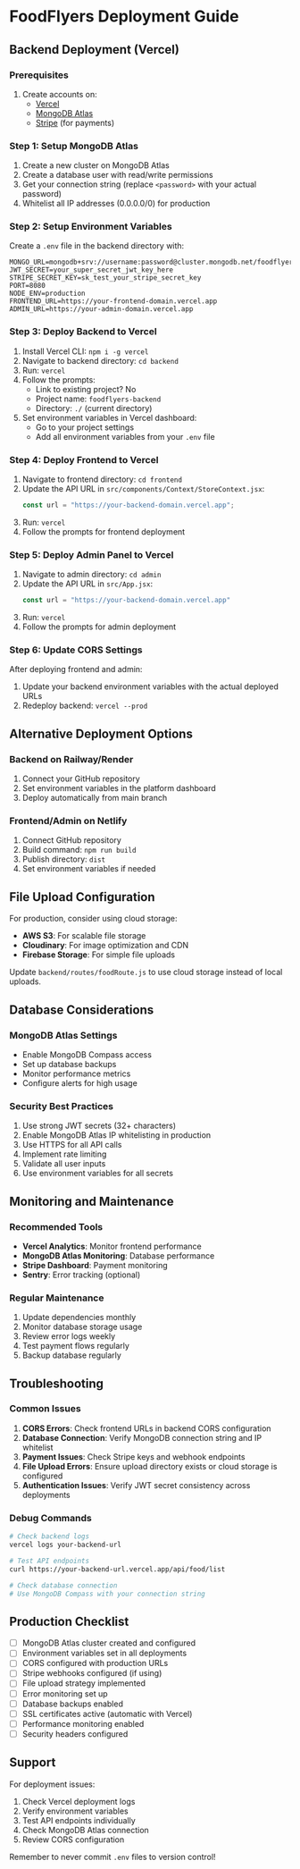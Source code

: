 # FoodFlyers Deployment Guide

## Backend Deployment (Vercel)

### Prerequisites
1. Create accounts on:
   - [Vercel](https://vercel.com)
   - [MongoDB Atlas](https://www.mongodb.com/atlas)
   - [Stripe](https://stripe.com) (for payments)

### Step 1: Setup MongoDB Atlas
1. Create a new cluster on MongoDB Atlas
2. Create a database user with read/write permissions
3. Get your connection string (replace `<password>` with your actual password)
4. Whitelist all IP addresses (0.0.0.0/0) for production

### Step 2: Setup Environment Variables
Create a `.env` file in the backend directory with:

```env
MONGO_URL=mongodb+srv://username:password@cluster.mongodb.net/foodflyers
JWT_SECRET=your_super_secret_jwt_key_here
STRIPE_SECRET_KEY=sk_test_your_stripe_secret_key
PORT=8080
NODE_ENV=production
FRONTEND_URL=https://your-frontend-domain.vercel.app
ADMIN_URL=https://your-admin-domain.vercel.app
```

### Step 3: Deploy Backend to Vercel
1. Install Vercel CLI: `npm i -g vercel`
2. Navigate to backend directory: `cd backend`
3. Run: `vercel`
4. Follow the prompts:
   - Link to existing project? No
   - Project name: `foodflyers-backend`
   - Directory: `./` (current directory)
5. Set environment variables in Vercel dashboard:
   - Go to your project settings
   - Add all environment variables from your `.env` file

### Step 4: Deploy Frontend to Vercel
1. Navigate to frontend directory: `cd frontend`
2. Update the API URL in `src/components/Context/StoreContext.jsx`:
   ```javascript
   const url = "https://your-backend-domain.vercel.app";
   ```
3. Run: `vercel`
4. Follow the prompts for frontend deployment

### Step 5: Deploy Admin Panel to Vercel
1. Navigate to admin directory: `cd admin`
2. Update the API URL in `src/App.jsx`:
   ```javascript
   const url = "https://your-backend-domain.vercel.app"
   ```
3. Run: `vercel`
4. Follow the prompts for admin deployment

### Step 6: Update CORS Settings
After deploying frontend and admin:
1. Update your backend environment variables with the actual deployed URLs
2. Redeploy backend: `vercel --prod`

## Alternative Deployment Options

### Backend on Railway/Render
1. Connect your GitHub repository
2. Set environment variables in the platform dashboard
3. Deploy automatically from main branch

### Frontend/Admin on Netlify
1. Connect GitHub repository
2. Build command: `npm run build`
3. Publish directory: `dist`
4. Set environment variables if needed

## File Upload Configuration

For production, consider using cloud storage:
- **AWS S3**: For scalable file storage
- **Cloudinary**: For image optimization and CDN
- **Firebase Storage**: For simple file uploads

Update `backend/routes/foodRoute.js` to use cloud storage instead of local uploads.

## Database Considerations

### MongoDB Atlas Settings
- Enable MongoDB Compass access
- Set up database backups
- Monitor performance metrics
- Configure alerts for high usage

### Security Best Practices
1. Use strong JWT secrets (32+ characters)
2. Enable MongoDB Atlas IP whitelisting in production
3. Use HTTPS for all API calls
4. Implement rate limiting
5. Validate all user inputs
6. Use environment variables for all secrets

## Monitoring and Maintenance

### Recommended Tools
- **Vercel Analytics**: Monitor frontend performance
- **MongoDB Atlas Monitoring**: Database performance
- **Stripe Dashboard**: Payment monitoring
- **Sentry**: Error tracking (optional)

### Regular Maintenance
1. Update dependencies monthly
2. Monitor database storage usage
3. Review error logs weekly
4. Test payment flows regularly
5. Backup database regularly

## Troubleshooting

### Common Issues
1. **CORS Errors**: Check frontend URLs in backend CORS configuration
2. **Database Connection**: Verify MongoDB connection string and IP whitelist
3. **Payment Issues**: Check Stripe keys and webhook endpoints
4. **File Upload Errors**: Ensure upload directory exists or cloud storage is configured
5. **Authentication Issues**: Verify JWT secret consistency across deployments

### Debug Commands
```bash
# Check backend logs
vercel logs your-backend-url

# Test API endpoints
curl https://your-backend-url.vercel.app/api/food/list

# Check database connection
# Use MongoDB Compass with your connection string
```

## Production Checklist

- [ ] MongoDB Atlas cluster created and configured
- [ ] Environment variables set in all deployments
- [ ] CORS configured with production URLs
- [ ] Stripe webhooks configured (if using)
- [ ] File upload strategy implemented
- [ ] Error monitoring set up
- [ ] Database backups enabled
- [ ] SSL certificates active (automatic with Vercel)
- [ ] Performance monitoring enabled
- [ ] Security headers configured

## Support

For deployment issues:
1. Check Vercel deployment logs
2. Verify environment variables
3. Test API endpoints individually
4. Check MongoDB Atlas connection
5. Review CORS configuration

Remember to never commit `.env` files to version control!